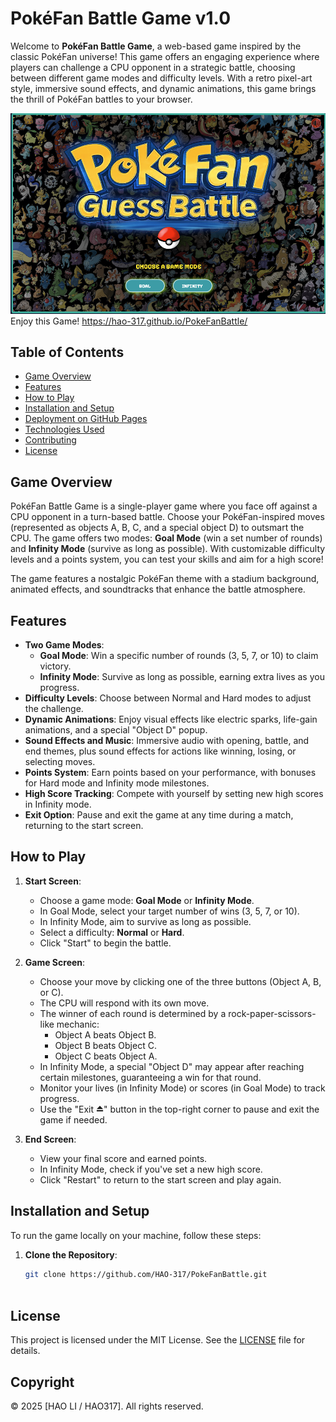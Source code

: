 # PokéFan Battle Game v1.0

Welcome to **PokéFan Battle Game**, a web-based game inspired by the classic PokéFan universe! This game offers an engaging experience where players can challenge a CPU opponent in a strategic battle, choosing between different game modes and difficulty levels. With a retro pixel-art style, immersive sound effects, and dynamic animations, this game brings the thrill of PokéFan battles to your browser.

![Homepage](game_homepage.png)
Enjoy this Game! 
https://hao-317.github.io/PokeFanBattle/

## Table of Contents
- [Game Overview](#game-overview)
- [Features](#features)
- [How to Play](#how-to-play)
- [Installation and Setup](#installation-and-setup)
- [Deployment on GitHub Pages](#deployment-on-github-pages)
- [Technologies Used](#technologies-used)
- [Contributing](#contributing)
- [License](#license)

## Game Overview
PokéFan Battle Game is a single-player game where you face off against a CPU opponent in a turn-based battle. Choose your PokéFan-inspired moves (represented as objects A, B, C, and a special object D) to outsmart the CPU. The game offers two modes: **Goal Mode** (win a set number of rounds) and **Infinity Mode** (survive as long as possible). With customizable difficulty levels and a points system, you can test your skills and aim for a high score!

The game features a nostalgic PokéFan theme with a stadium background, animated effects, and soundtracks that enhance the battle atmosphere.

## Features
- **Two Game Modes**:
  - **Goal Mode**: Win a specific number of rounds (3, 5, 7, or 10) to claim victory.
  - **Infinity Mode**: Survive as long as possible, earning extra lives as you progress.
- **Difficulty Levels**: Choose between Normal and Hard modes to adjust the challenge.
- **Dynamic Animations**: Enjoy visual effects like electric sparks, life-gain animations, and a special "Object D" popup.
- **Sound Effects and Music**: Immersive audio with opening, battle, and end themes, plus sound effects for actions like winning, losing, or selecting moves.
- **Points System**: Earn points based on your performance, with bonuses for Hard mode and Infinity mode milestones.
- **High Score Tracking**: Compete with yourself by setting new high scores in Infinity mode.
- **Exit Option**: Pause and exit the game at any time during a match, returning to the start screen.

## How to Play
1. **Start Screen**:
   - Choose a game mode: **Goal Mode** or **Infinity Mode**.
   - In Goal Mode, select your target number of wins (3, 5, 7, or 10).
   - In Infinity Mode, aim to survive as long as possible.
   - Select a difficulty: **Normal** or **Hard**.
   - Click "Start" to begin the battle.

2. **Game Screen**:
   - Choose your move by clicking one of the three buttons (Object A, B, or C).
   - The CPU will respond with its own move.
   - The winner of each round is determined by a rock-paper-scissors-like mechanic:
     - Object A beats Object B.
     - Object B beats Object C.
     - Object C beats Object A.
   - In Infinity Mode, a special "Object D" may appear after reaching certain milestones, guaranteeing a win for that round.
   - Monitor your lives (in Infinity Mode) or scores (in Goal Mode) to track progress.
   - Use the "Exit ⏏️" button in the top-right corner to pause and exit the game if needed.

3. **End Screen**:
   - View your final score and earned points.
   - In Infinity Mode, check if you've set a new high score.
   - Click "Restart" to return to the start screen and play again.

## Installation and Setup
To run the game locally on your machine, follow these steps:

1. **Clone the Repository**:
   ```bash
   git clone https://github.com/HAO-317/PokeFanBattle.git



## License
This project is licensed under the MIT License. See the [LICENSE](LICENSE) file for details.

## Copyright
© 2025 [HAO LI / HAO317]. All rights reserved.   